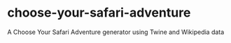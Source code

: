 # choose-your-safari-adventure
A Choose Your Safari Adventure generator using Twine and Wikipedia data
